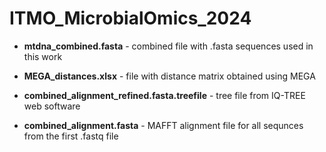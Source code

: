 # ITMO_MicrobialOmics_2024

- **mtdna_combined.fasta** - combined file with .fasta sequences used in this work

- **MEGA_distances.xlsx** - file with distance matrix obtained using MEGA

- **combined_alignment_refined.fasta.treefile** - tree file from IQ-TREE web software

- **combined_alignment.fasta** - MAFFT alignment file for all sequnces from the first .fastq file

